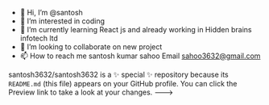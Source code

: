 - 👋 Hi, I’m @santosh
- 👀 I’m interested in coding 
- 🌱 I’m currently learning React js and already working in Hidden brains infotech ltd 
- 💞️ I’m looking to collaborate on new project 
- 📫 How to reach me santosh kumar sahoo
Email sahoo3632@gmail.com

santosh3632/santosh3632 is a ✨ special ✨ repository because its `README.md` (this file) appears on your GitHub profile.
You can click the Preview link to take a look at your changes.
--->

